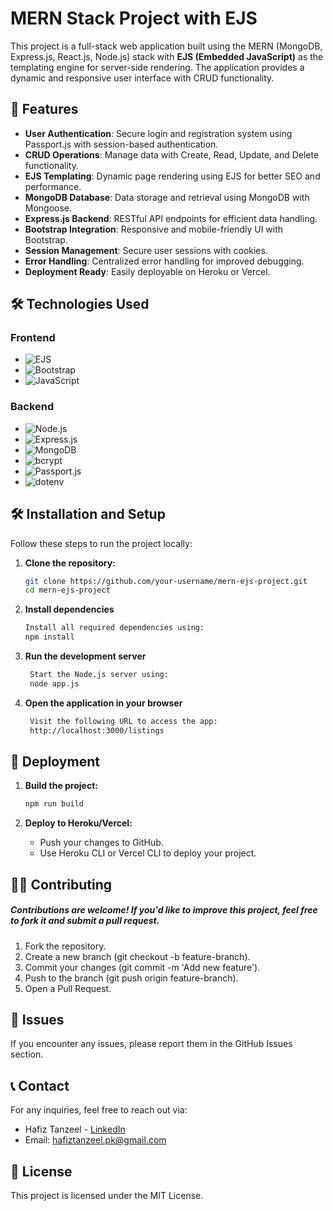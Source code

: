 # MERN Stack Project with EJS  

This project is a full-stack web application built using the MERN (MongoDB, Express.js, React.js, Node.js) stack with **EJS (Embedded JavaScript)** as the templating engine for server-side rendering. The application provides a dynamic and responsive user interface with CRUD functionality.  

## 🚀 Features  

- **User Authentication**: Secure login and registration system using Passport.js with session-based authentication.  
- **CRUD Operations**: Manage data with Create, Read, Update, and Delete functionality.  
- **EJS Templating**: Dynamic page rendering using EJS for better SEO and performance.  
- **MongoDB Database**: Data storage and retrieval using MongoDB with Mongoose.  
- **Express.js Backend**: RESTful API endpoints for efficient data handling.  
- **Bootstrap Integration**: Responsive and mobile-friendly UI with Bootstrap.  
- **Session Management**: Secure user sessions with cookies.  
- **Error Handling**: Centralized error handling for improved debugging.  
- **Deployment Ready**: Easily deployable on Heroku or Vercel.  

## 🛠️ Technologies Used  


### Frontend  
- ![EJS](https://img.shields.io/badge/EJS-Embedded%20JavaScript-blue)  
- ![Bootstrap](https://img.shields.io/badge/Bootstrap-5.0-purple)  
- ![JavaScript](https://img.shields.io/badge/JavaScript-ES6-yellow)  

### Backend  
- ![Node.js](https://img.shields.io/badge/Node.js-Server-6DA55F)  
- ![Express.js](https://img.shields.io/badge/Express.js-Framework-blue)  
- ![MongoDB](https://img.shields.io/badge/MongoDB-Mongoose-brightgreen)  
- ![bcrypt](https://img.shields.io/badge/Bcrypt-Password%20Hashing-orange)  
- ![Passport.js](https://img.shields.io/badge/Passport.js-Authentication%20Middleware-blue)  
- ![dotenv](https://img.shields.io/badge/dotenv-Environment%20Variables-yellowgreen)

## 🛠️ Installation and Setup

Follow these steps to run the project locally:  

1. **Clone the repository:**  
   ```bash  
   git clone https://github.com/your-username/mern-ejs-project.git  
   cd mern-ejs-project
2. **Install dependencies**
   ```bash  
   Install all required dependencies using:
   npm install
   
3. **Run the development server**
   ```bash  
    Start the Node.js server using:
    node app.js
   
4. **Open the application in your browser**
   ```bash  
    Visit the following URL to access the app:
    http://localhost:3000/listings

## 🚀 Deployment  

1. **Build the project:**
   ```bash
   npm run build
2. **Deploy to Heroku/Vercel:**
    
    - Push your changes to GitHub.
    - Use Heroku CLI or Vercel CLI to deploy your project.
      
## 👨‍💻 Contributing
##### Contributions are welcome! If you'd like to improve this project, feel free to fork it and submit a pull request.

1. Fork the repository.
2. Create a new branch (git checkout -b feature-branch).
3. Commit your changes (git commit -m 'Add new feature').
4. Push to the branch (git push origin feature-branch).
5. Open a Pull Request.

## 🐛 Issues

If you encounter any issues, please report them in the GitHub Issues section.

## 📞 Contact

For any inquiries, feel free to reach out via:
* Hafiz Tanzeel - [LinkedIn](https://www.linkedin.com/in/tanzeel-shamshad-8680a8309/)
* Email: hafiztanzeel.pk@gmail.com

## 📜 License
This project is licensed under the MIT License.







